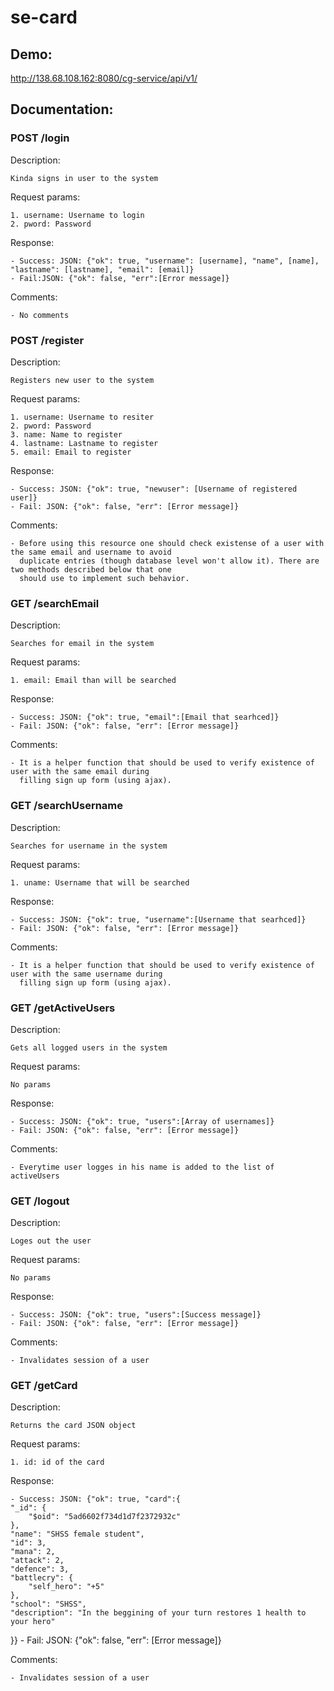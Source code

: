 # se-card

## Demo: ##

  http://138.68.108.162:8080/cg-service/api/v1/

## Documentation: ##

### POST /login ###
  Description:
    
    Kinda signs in user to the system

  Request params:
  
    1. username: Username to login 
    2. pword: Password 

  Response:

    - Success: JSON: {"ok": true, "username": [username], "name", [name], "lastname": [lastname], "email": [email]}
    - Fail:JSON: {"ok": false, "err":[Error message]}

  Comments: 

    - No comments
     
### POST /register ###
  Description:
  
    Registers new user to the system

  Request params:
    
    1. username: Username to resiter
    2. pword: Password 
    3. name: Name to register
    4. lastname: Lastname to register
    5. email: Email to register
  
  Response:
  
    - Success: JSON: {"ok": true, "newuser": [Username of registered user]}
    - Fail: JSON: {"ok": false, "err": [Error message]}
   
  Comments:
  
    - Before using this resource one should check existense of a user with the same email and username to avoid 
      duplicate entries (though database level won't allow it). There are two methods described below that one
      should use to implement such behavior.

### GET /searchEmail ###

  Description: 
  
    Searches for email in the system
    
  Request params:
    
    1. email: Email than will be searched
    
  Response:
  
    - Success: JSON: {"ok": true, "email":[Email that searhced]}
    - Fail: JSON: {"ok": false, "err": [Error message]}
    
  Comments:
  
    - It is a helper function that should be used to verify existence of user with the same email during 
      filling sign up form (using ajax).
      
 
### GET /searchUsername ###

  Description: 
  
    Searches for username in the system
    
  Request params:
    
    1. uname: Username that will be searched
    
  Response:
  
    - Success: JSON: {"ok": true, "username":[Username that searhced]}
    - Fail: JSON: {"ok": false, "err": [Error message]}
    
  Comments:
  
    - It is a helper function that should be used to verify existence of user with the same username during 
      filling sign up form (using ajax).
      
      
### GET /getActiveUsers ###

  Description: 
  
    Gets all logged users in the system
    
  Request params:
    
    No params
    
  Response:
  
    - Success: JSON: {"ok": true, "users":[Array of usernames]}
    - Fail: JSON: {"ok": false, "err": [Error message]}
    
  Comments:
  
    - Everytime user logges in his name is added to the list of activeUsers
    
    
    
### GET /logout ###

  Description: 
  
    Loges out the user
    
  Request params:
    
    No params
    
  Response:
  
    - Success: JSON: {"ok": true, "users":[Success message]}
    - Fail: JSON: {"ok": false, "err": [Error message]}
    
  Comments:
  
    - Invalidates session of a user
    
    
    
### GET /getCard ###

  Description: 
  
    Returns the card JSON object
    
  Request params:
    
    1. id: id of the card
    
  Response:
  
    - Success: JSON: {"ok": true, "card":{
    "_id": {
        "$oid": "5ad6602f734d1d7f2372932c"
    },
    "name": "SHSS female student",
    "id": 3,
    "mana": 2,
    "attack": 2,
    "defence": 3,
    "battlecry": {
        "self_hero": "+5"
    },
    "school": "SHSS",
    "description": "In the beggining of your turn restores 1 health to your hero"
}}
    - Fail: JSON: {"ok": false, "err": [Error message]}
    
  Comments:
  
    - Invalidates session of a user
      

